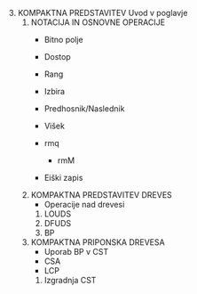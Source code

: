 3.  KOMPAKTNA PREDSTAVITEV
		Uvod v poglavje
	1. NOTACIJA IN OSNOVNE OPERACIJE
		- Bitno polje
		- Dostop
		- Rang
		- Izbira
	
		- Predhosnik/Naslednik
		- Višek
		- rmq
			- rmM
	
		- Eiški zapis
	2. KOMPAKTNA PREDSTAVITEV DREVES
		- Operacije nad drevesi
		1. LOUDS
		2. DFUDS
		3. BP
	3. KOMPAKTNA PRIPONSKA DREVESA
		- Uporab BP v CST
		- CSA 
		- LCP
		1. Izgradnja CST